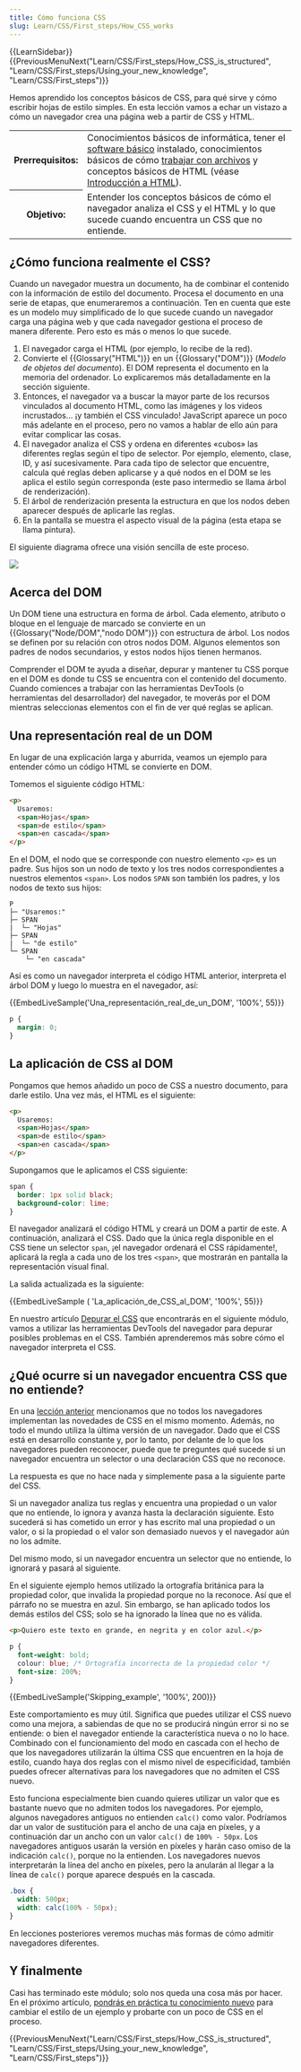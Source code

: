 ```yaml
---
title: Cómo funciona CSS
slug: Learn/CSS/First_steps/How_CSS_works
---
```


{{LearnSidebar}}
{{PreviousMenuNext("Learn/CSS/First_steps/How_CSS_is_structured", "Learn/CSS/First_steps/Using_your_new_knowledge", "Learn/CSS/First_steps")}}

Hemos aprendido los conceptos básicos de CSS, para qué sirve y cómo escribir hojas de estilo simples. En esta lección vamos a echar un vistazo a cómo un navegador crea una página web a partir de CSS y HTML.

<table>
  <tbody>
    <tr>
      <th scope="row">Prerrequisitos:</th>
      <td>
        Conocimientos básicos de informática, tener el
        <a
          href="https://developer.mozilla.org/es/docs/Learn/Getting_started_with_the_web/Instalacion_de_software_basico"
          >software básico</a
        >
        instalado, conocimientos básicos de cómo
        <a
          href="https://developer.mozilla.org/es/docs/Learn/Getting_started_with_the_web/Manejando_los_archivos"
          >trabajar con archivos</a
        >
        y conceptos básicos de HTML (véase
        <a href="/es/docs/Learn/HTML/Introduccion_a_HTML">Introducción a HTML</a
        >).
      </td>
    </tr>
    <tr>
      <th scope="row">Objetivo:</th>
      <td>
        Entender los conceptos básicos de cómo el navegador analiza el CSS y el
        HTML y lo que sucede cuando encuentra un CSS que no entiende.
      </td>
    </tr>
  </tbody>
</table>

## ¿Cómo funciona realmente el CSS?

Cuando un navegador muestra un documento, ha de combinar el contenido con la información de estilo del documento. Procesa el documento en una serie de etapas, que enumeraremos a continuación. Ten en cuenta que este es un modelo muy simplificado de lo que sucede cuando un navegador carga una página web y que cada navegador gestiona el proceso de manera diferente. Pero esto es más o menos lo que sucede.

1. El navegador carga el HTML (por ejemplo, lo recibe de la red).
2. Convierte el {{Glossary("HTML")}} en un {{Glossary("DOM")}} (_Modelo de objetos del documento_). El DOM representa el documento en la memoria del ordenador. Lo explicaremos más detalladamente en la sección siguiente.
3. Entonces, el navegador va a buscar la mayor parte de los recursos vinculados al documento HTML, como las imágenes y los videos incrustados... ¡y también el CSS vinculado! JavaScript aparece un poco más adelante en el proceso, pero no vamos a hablar de ello aún para evitar complicar las cosas.
4. El navegador analiza el CSS y ordena en diferentes «cubos» las diferentes reglas según el tipo de selector. Por ejemplo, elemento, clase, ID, y así sucesivamente. Para cada tipo de selector que encuentre, calcula qué reglas deben aplicarse y a qué nodos en el DOM se les aplica el estilo según corresponda (este paso intermedio se llama árbol de renderización).
5. El árbol de renderización presenta la estructura en que los nodos deben aparecer después de aplicarle las reglas.
6. En la pantalla se muestra el aspecto visual de la página (esta etapa se llama pintura).

El siguiente diagrama ofrece una visión sencilla de este proceso.

![](rendering.svg)

## Acerca del DOM

Un DOM tiene una estructura en forma de árbol. Cada elemento, atributo o bloque en el lenguaje de marcado se convierte en un {{Glossary("Node/DOM","nodo DOM")}} con estructura de árbol. Los nodos se definen por su relación con otros nodos DOM. Algunos elementos son padres de nodos secundarios, y estos nodos hijos tienen hermanos.

Comprender el DOM te ayuda a diseñar, depurar y mantener tu CSS porque en el DOM es donde tu CSS se encuentra con el contenido del documento. Cuando comiences a trabajar con las herramientas DevTools (o herramientas del desarrollador) del navegador, te moverás por el DOM mientras seleccionas elementos con el fin de ver qué reglas se aplican.

## Una representación real de un DOM

En lugar de una explicación larga y aburrida, veamos un ejemplo para entender cómo un código HTML se convierte en DOM.

Tomemos el siguiente código HTML:

```html
<p>
  Usaremos:
  <span>Hojas</span>
  <span>de estilo</span>
  <span>en cascada</span>
</p>
```

En el DOM, el nodo que se corresponde con nuestro elemento `<p>` es un padre. Sus hijos son un nodo de texto y los tres nodos correspondientes a nuestros elementos `<span>`. Los nodos `SPAN` son también los padres, y los nodos de texto sus hijos:

```
P
├─ "Usaremos:"
├─ SPAN
|  └─ "Hojas"
├─ SPAN
|  └─ "de estilo"
└─ SPAN
    └─ "en cascada"
```

Así es como un navegador interpreta el código HTML anterior, interpreta el árbol DOM y luego lo muestra en el navegador, así:

{{EmbedLiveSample('Una_representación_real_de_un_DOM', '100%', 55)}}

```css hidden
p {
  margin: 0;
}
```

## La aplicación de CSS al DOM

Pongamos que hemos añadido un poco de CSS a nuestro documento, para darle estilo. Una vez más, el HTML es el siguiente:

```html
<p>
  Usaremos:
  <span>Hojas</span>
  <span>de estilo</span>
  <span>en cascada</span>
</p>
```

Supongamos que le aplicamos el CSS siguiente:

```css
span {
  border: 1px solid black;
  background-color: lime;
}
```

El navegador analizará el código HTML y creará un DOM a partir de este. A continuación, analizará el CSS. Dado que la única regla disponible en el CSS tiene un selector `span`, ¡el navegador ordenará el CSS rápidamente!, aplicará la regla a cada uno de los tres `<span>`, que mostrarán en pantalla la representación visual final.

La salida actualizada es la siguiente:

{{EmbedLiveSample ( 'La_aplicación_de_CSS_al_DOM', '100%', 55)}}

En nuestro artículo [Depurar el CSS](/es/docs/Learn/CSS/Building_blocks/Depurar_el_CSS) que encontrarás en el siguiente módulo, vamos a utilizar las herramientas DevTools del navegador para depurar posibles problemas en el CSS. También aprenderemos más sobre cómo el navegador interpreta el CSS.

## ¿Qué ocurre si un navegador encuentra CSS que no entiende?

En una [lección anterior](/es/docs/Learn/CSS/First_steps/Qu%C3%A9_es_CSS#Soporte_del_navegador) mencionamos que no todos los navegadores implementan las novedades de CSS en el mismo momento. Además, no todo el mundo utiliza la última versión de un navegador. Dado que el CSS está en desarrollo constante y, por lo tanto, por delante de lo que los navegadores pueden reconocer, puede que te preguntes qué sucede si un navegador encuentra un selector o una declaración CSS que no reconoce.

La respuesta es que no hace nada y simplemente pasa a la siguiente parte del CSS.

Si un navegador analiza tus reglas y encuentra una propiedad o un valor que no entiende, lo ignora y avanza hasta la declaración siguiente. Esto sucederá si has cometido un error y has escrito mal una propiedad o un valor, o si la propiedad o el valor son demasiado nuevos y el navegador aún no los admite.

Del mismo modo, si un navegador encuentra un selector que no entiende, lo ignorará y pasará al siguiente.

En el siguiente ejemplo hemos utilizado la ortografía británica para la propiedad color, que invalida la propiedad porque no la reconoce. Así que el párrafo no se muestra en azul. Sin embargo, se han aplicado todos los demás estilos del CSS; solo se ha ignorado la línea que no es válida.

```html
<p>Quiero este texto en grande, en negrita y en color azul.</p>
```

```css
p {
  font-weight: bold;
  colour: blue; /* Ortografía incorrecta de la propiedad color */
  font-size: 200%;
}
```

{{EmbedLiveSample('Skipping_example', '100%', 200)}}

Este comportamiento es muy útil. Significa que puedes utilizar el CSS nuevo como una mejora, a sabiendas de que no se producirá ningún error si no se entiende: o bien el navegador entiende la característica nueva o no lo hace. Combinado con el funcionamiento del modo en cascada con el hecho de que los navegadores utilizarán la última CSS que encuentren en la hoja de estilo, cuando haya dos reglas con el mismo nivel de especificidad, también puedes ofrecer alternativas para los navegadores que no admiten el CSS nuevo.

Esto funciona especialmente bien cuando quieres utilizar un valor que es bastante nuevo que no admiten todos los navegadores. Por ejemplo, algunos navegadores antiguos no entienden `calc()` como valor. Podríamos dar un valor de sustitución para el ancho de una caja en píxeles, y a continuación dar un ancho con un valor `calc()` de `100% - 50px`. Los navegadores antiguos usarán la versión en píxeles y harán caso omiso de la indicación `calc()`, porque no la entienden. Los navegadores nuevos interpretarán la línea del ancho en píxeles, pero la anularán al llegar a la línea de `calc()` porque aparece después en la cascada.

```css
.box {
  width: 500px;
  width: calc(100% - 50px);
}
```

En lecciones posteriores veremos muchas más formas de cómo admitir navegadores diferentes.

## Y finalmente

Casi has terminado este módulo; solo nos queda una cosa más por hacer. En el próximo artículo, [pondrás en práctica tu conocimiento nuevo](/es/docs/Learn/CSS/First_steps/Using_your_new_knowledge) para cambiar el estilo de un ejemplo y probarte con un poco de CSS en el proceso.

{{PreviousMenuNext("Learn/CSS/First_steps/How_CSS_is_structured", "Learn/CSS/First_steps/Using_your_new_knowledge", "Learn/CSS/First_steps")}}
